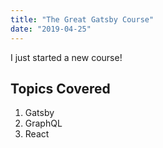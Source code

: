 ```yaml
---
title: "The Great Gatsby Course"
date: "2019-04-25"
---
```


I just started a new course!

## Topics Covered

1. Gatsby
2. GraphQL
3. React
